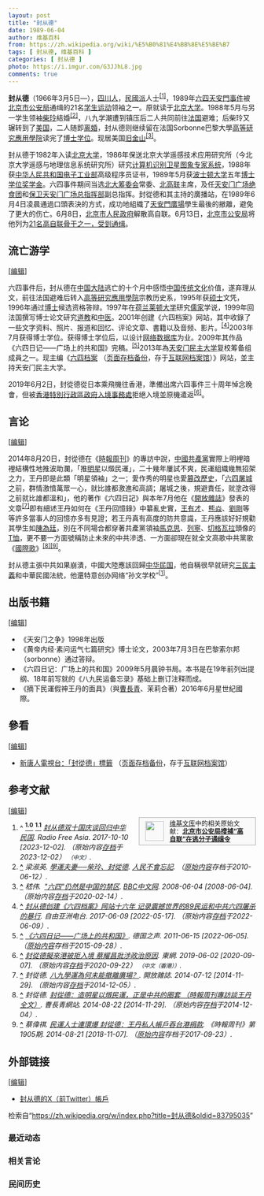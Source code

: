 ```yaml
---
layout: post
title: "封从德"
date: 1989-06-04
author: 维基百科
from: https://zh.wikipedia.org/wiki/%E5%B0%81%E4%BB%8E%E5%BE%B7
tags: [ 封从德, 维基百科 ]
categories: [ 封从德 ]
photo: https://i.imgur.com/G3JJhL8.jpg
comments: true
---
```

<div class="mw-content-ltr mw-parser-output" lang="zh" dir="ltr"><style data-mw-deduplicate="TemplateStyles:r83732972">.mw-parser-output .ambox{border:1px solid #a2a9b1;border-left:10px solid #36c;background-color:#fbfbfb;box-sizing:border-box}.mw-parser-output .ambox+link+.ambox,.mw-parser-output .ambox+link+style+.ambox,.mw-parser-output .ambox+link+link+.ambox,.mw-parser-output .ambox+.mw-empty-elt+link+.ambox,.mw-parser-output .ambox+.mw-empty-elt+link+style+.ambox,.mw-parser-output .ambox+.mw-empty-elt+link+link+.ambox{margin-top:-1px}html body.mediawiki .mw-parser-output .ambox.mbox-small-left{margin:4px 1em 4px 0;overflow:hidden;width:238px;border-collapse:collapse;font-size:88%;line-height:1.25em}.mw-parser-output .ambox-speedy{border-left:10px solid #b32424;background-color:#fee7e6}.mw-parser-output .ambox-delete{border-left:10px solid #b32424}.mw-parser-output .ambox-content{border-left:10px solid #f28500}.mw-parser-output .ambox-style{border-left:10px solid #fc3}.mw-parser-output .ambox-move{border-left:10px solid #9932cc}.mw-parser-output .ambox-protection{border-left:10px solid #a2a9b1}.mw-parser-output .ambox .mbox-text{border:none;padding:0.25em 0.5em;width:100%}.mw-parser-output .ambox .mbox-image{border:none;padding:2px 0 2px 0.5em;text-align:center}.mw-parser-output .ambox .mbox-imageright{border:none;padding:2px 0.5em 2px 0;text-align:center}.mw-parser-output .ambox .mbox-empty-cell{border:none;padding:0;width:1px}.mw-parser-output .ambox .mbox-image-div{width:52px}html.client-js body.skin-minerva .mw-parser-output .mbox-text-span{margin-left:23px!important}@media(min-width:720px){.mw-parser-output .ambox{margin:0 10%}}@media screen{html.skin-theme-clientpref-night .mw-parser-output .ambox{border-left-color:#36c!important}html.skin-theme-clientpref-night .mw-parser-output .ambox-speedy,html.skin-theme-clientpref-night .mw-parser-output .ambox-delete{border-left-color:#b32424!important}html.skin-theme-clientpref-night .mw-parser-output .ambox-speedy{background-color:#300!important}html.skin-theme-clientpref-night .mw-parser-output .ambox-content{border-left-color:#f28500!important}html.skin-theme-clientpref-night .mw-parser-output .ambox-style{border-left-color:#fc3!important}html.skin-theme-clientpref-night .mw-parser-output .ambox-move{border-left-color:#9932cc!important}html.skin-theme-clientpref-night .mw-parser-output .ambox-protection{border-left-color:#a2a9b1!important}}@media screen and (prefers-color-scheme:dark){html.skin-theme-clientpref-os .mw-parser-output .ambox{border-left-color:#36c!important}html.skin-theme-clientpref-os .mw-parser-output .ambox-speedy,html.skin-theme-clientpref-os .mw-parser-output .ambox-delete{border-left-color:#b32424!important}html.skin-theme-clientpref-os .mw-parser-output .ambox-speedy{background-color:#300!important}html.skin-theme-clientpref-os .mw-parser-output .ambox-content{border-left-color:#f28500!important}html.skin-theme-clientpref-os .mw-parser-output .ambox-style{border-left-color:#fc3!important}html.skin-theme-clientpref-os .mw-parser-output .ambox-move{border-left-color:#9932cc!important}html.skin-theme-clientpref-os .mw-parser-output .ambox-protection{border-left-color:#a2a9b1!important}}</style>
<link rel="mw-deduplicated-inline-style" href="mw-data:TemplateStyles:r83732972">
<style data-mw-deduplicate="TemplateStyles:r83732082">.mw-parser-output .infobox-subbox{padding:0;border:none;margin:-3px;width:auto;min-width:100%;font-size:100%;clear:none;float:none;background-color:transparent}.mw-parser-output .infobox-3cols-child{margin:auto}.mw-parser-output .infobox .navbar{font-size:100%}body.skin-minerva .mw-parser-output .infobox-header,body.skin-minerva .mw-parser-output .infobox-subheader,body.skin-minerva .mw-parser-output .infobox-above,body.skin-minerva .mw-parser-output .infobox-title,body.skin-minerva .mw-parser-output .infobox-image,body.skin-minerva .mw-parser-output .infobox-full-data,body.skin-minerva .mw-parser-output .infobox-below{text-align:center}@media screen{html.skin-theme-clientpref-night .mw-parser-output .infobox-full-data:not(.notheme)>div:not(.notheme)[style]{background:#1f1f23!important;color:#f8f9fa}@media screen and (prefers-color-scheme:dark){html.skin-theme-clientpref-os .mw-parser-output .infobox-full-data:not(.notheme) div:not(.notheme){background:#1f1f23!important;color:#f8f9fa}}html.skin-theme-clientpref-night .mw-parser-output .infobox td div:not(.notheme)[style]{background:transparent!important;color:var(--color-base,#202122)}@media screen and (prefers-color-scheme:dark){html.skin-theme-clientpref-os .mw-parser-output .infobox td div:not(.notheme)[style]{background:transparent!important;color:var(--color-base,#202122)}}html.skin-theme-clientpref-night .mw-parser-output .infobox td div.NavHead:not(.notheme)[style]{background:transparent!important}}@media screen and (prefers-color-scheme:dark){html.skin-theme-clientpref-os .mw-parser-output .infobox td div.NavHead:not(.notheme)[style]{background:transparent!important}}@media(min-width:640px){body.skin--responsive .mw-parser-output .infobox-table{display:table!important}body.skin--responsive .mw-parser-output .infobox-table>caption{display:table-caption!important}body.skin--responsive .mw-parser-output .infobox-table>tbody{display:table-row-group}body.skin--responsive .mw-parser-output .infobox-table tr{display:table-row!important}body.skin--responsive .mw-parser-output .infobox-table th,body.skin--responsive .mw-parser-output .infobox-table td{padding-left:inherit;padding-right:inherit}}</style>
<p><b>封从德</b>（1966年3月5日<span class="useeditintro" title="Template:BLP editintro">—</span>），<a href="/wiki/%E5%9B%9B%E5%B7%9D%E4%BA%BA" class="mw-redirect" title="四川人">四川人</a>，<a href="/wiki/%E6%B0%91%E5%9C%8B%E6%B4%BE" class="mw-redirect" title="民國派">民國派</a>人士<sup id="cite_ref-Radio_Free_Asia_2017_x702_1-0" class="reference"><a href="#cite_note-Radio_Free_Asia_2017_x702-1"><span class="cite-bracket">[</span>1<span class="cite-bracket">]</span></a></sup>，1989年<a href="/wiki/%E5%85%AD%E5%9B%9B%E5%A4%A9%E5%AE%89%E9%96%80%E4%BA%8B%E4%BB%B6" class="mw-redirect" title="六四天安門事件">六四天安門事件</a>被<a href="/wiki/%E5%8C%97%E4%BA%AC%E5%B8%82%E5%85%AC%E5%AE%89%E5%B1%80" title="北京市公安局">北京市公安局</a>通缉的21名<a href="/wiki/%E5%AD%B8%E7%94%9F%E9%81%8B%E5%8B%95" title="學生運動">学生运动</a>领袖之一。原就读于<a href="/wiki/%E5%8C%97%E4%BA%AC%E5%A4%A7%E5%AD%A6" title="北京大学">北京大学</a>。1988年5月与另一学生领袖<a href="/wiki/%E6%9F%B4%E7%8E%B2" title="柴玲">柴玲</a>結婚<sup id="cite_ref-2" class="reference"><a href="#cite_note-2"><span class="cite-bracket">[</span>2<span class="cite-bracket">]</span></a></sup>，八九学潮遭到镇压后二人共同前往<a href="/wiki/%E6%B3%95%E5%9B%BD" title="法国">法国</a>避难；后柴玲又辗转到了<a href="/wiki/%E7%BE%8E%E5%9B%BD" title="美国">美国</a>，二人随即<a href="/wiki/%E7%A6%BB%E5%A9%9A" title="离婚">离婚</a>，封从德则继续留在法国Sorbonne巴黎大學<a href="/wiki/%E9%AB%98%E7%AD%89%E7%A0%94%E7%A9%B6%E6%87%89%E7%94%A8%E5%AD%B8%E9%99%A2" title="高等研究應用學院">高等研究應用學院</a>读完了<a href="/wiki/%E5%8D%9A%E5%A3%AB" title="博士">博士</a><a href="/wiki/%E5%AD%A6%E4%BD%8D" title="学位">学位</a>。现居美国<a href="/wiki/%E6%97%A7%E9%87%91%E5%B1%B1" title="旧金山">旧金山</a><sup id="cite_ref-3" class="reference"><a href="#cite_note-3"><span class="cite-bracket">[</span>3<span class="cite-bracket">]</span></a></sup>。
</p>
<meta property="mw:PageProp/toc">
<div class="mw-heading mw-heading2"></div>
<p>封从德于1982年入读<a href="/wiki/%E5%8C%97%E4%BA%AC%E5%A4%A7%E5%AD%A6" title="北京大学">北京大学</a>，1986年保送北京大学遥感技术应用研究所（今北京大学遥感与地理信息系统研究所）研究<a href="/w/index.php?title=%E8%AE%A1%E7%AE%97%E6%9C%BA%E8%AF%86%E5%88%AB&amp;action=edit&amp;redlink=1" class="new" title="计算机识别（页面不存在）">计算机识别</a><a href="/w/index.php?title=%E5%8D%AB%E6%98%9F%E5%9B%BE%E8%B1%A1&amp;action=edit&amp;redlink=1" class="new" title="卫星图象（页面不存在）">卫星图象</a><a href="/wiki/%E4%B8%93%E5%AE%B6%E7%B3%BB%E7%BB%9F" title="专家系统">专家系统</a>，1988年获<a href="/wiki/%E4%B8%AD%E5%8D%8E%E4%BA%BA%E6%B0%91%E5%85%B1%E5%92%8C%E5%9B%BD%E7%94%B5%E5%AD%90%E5%B7%A5%E4%B8%9A%E9%83%A8" title="中华人民共和国电子工业部">中华人民共和国电子工业部</a>高级程序员证书，1989年5月获<a href="/wiki/%E6%B3%A2%E5%A3%AB%E9%A0%93%E5%A4%A7%E5%AD%B8" title="波士頓大學">波士顿大学</a>五年<a href="/wiki/%E5%8D%9A%E5%A3%AB%E5%AD%A6%E4%BD%8D" class="mw-redirect" title="博士学位">博士学位</a><a href="/wiki/%E7%8D%8E%E5%AD%B8%E9%87%91" title="獎學金">奖学金</a>。六四事件期间当选<a href="/w/index.php?title=%E5%8C%97%E4%BA%AC%E5%A4%A7%E5%AD%B8%E5%9C%98%E7%B5%90%E5%AD%B8%E7%94%9F%E6%9C%83%E7%B1%8C%E5%82%99%E5%A7%94%E5%93%A1%E6%9C%83&amp;action=edit&amp;redlink=1" class="new" title="北京大學團結學生會籌備委員會（页面不存在）">北大筹委会</a>常委、<a href="/wiki/%E5%8C%97%E4%BA%AC%E9%AB%98%E6%A0%A1%E5%AD%A6%E7%94%9F%E8%87%AA%E6%B2%BB%E8%81%94%E5%90%88%E4%BC%9A" title="北京高校学生自治联合会">北高联</a>主席，及任<a href="/w/index.php?title=%E5%A4%A9%E5%AE%89%E9%97%A8%E5%B9%BF%E5%9C%BA%E7%BB%9D%E9%A3%9F%E5%9B%A2&amp;action=edit&amp;redlink=1" class="new" title="天安门广场绝食团（页面不存在）">天安门广场绝食团</a>和<a href="/wiki/%E4%BF%9D%E8%A1%9B%E5%A4%A9%E5%AE%89%E9%96%80%E5%BB%A3%E5%A0%B4%E7%B8%BD%E6%8C%87%E6%8F%AE%E9%83%A8" title="保衛天安門廣場總指揮部">保卫天安门广场总指挥部</a>副总指挥。封從德和其主持的廣播站，在1989年6月4日凌晨通過口頭表決的方式，成功地組織了<a href="/wiki/%E5%A4%A9%E5%AE%89%E9%96%80%E5%BB%A3%E5%A0%B4" class="mw-redirect" title="天安門廣場">天安門廣場</a>學生最後的撤離，避免了更大的伤亡。6月8日，<a href="/wiki/%E5%8C%97%E4%BA%AC%E5%B8%82%E4%BA%BA%E6%B0%91%E6%94%BF%E5%BA%9C" title="北京市人民政府">北京市人民政府</a>解散高自联。6月13日，<a href="/wiki/%E5%8C%97%E4%BA%AC%E5%B8%82%E5%85%AC%E5%AE%89%E5%B1%80" title="北京市公安局">北京市公安局</a>将他列为<a href="/wiki/%E5%85%AD%E5%9B%9B%E4%BA%8B%E4%BB%B6%E6%9C%9F%E9%96%93%E7%9A%84%E6%8C%81%E4%B8%8D%E5%90%8C%E6%94%BF%E8%A6%8B%E8%80%85#正式发布" title="六四事件期間的持不同政見者">21名高自联骨干之一，受到通缉</a>。
</p>
<div class="mw-heading mw-heading2"><h2 id="流亡游学"><span id=".E6.B5.81.E4.BA.A1.E6.B8.B8.E5.AD.A6"></span>流亡游学</h2><span class="mw-editsection"><span class="mw-editsection-bracket">[</span><a href="/w/index.php?title=%E5%B0%81%E4%BB%8E%E5%BE%B7&amp;action=edit&amp;section=2" title="编辑章节：流亡游学"><span>编辑</span></a><span class="mw-editsection-bracket">]</span></span></div>
<p>六四事件后，封从德在<a href="/wiki/%E4%B8%AD%E5%9B%BD%E5%A4%A7%E9%99%86" title="中国大陆">中国大陆</a>逃亡的十个月中感悟<a href="/wiki/%E4%B8%AD%E5%9B%BD%E4%BC%A0%E7%BB%9F%E6%96%87%E5%8C%96" class="mw-redirect" title="中国传统文化">中国传统文化</a>价值，遂弃理从文，前往法国避难后转入<a href="/wiki/%E9%AB%98%E7%AD%89%E7%A0%94%E7%A9%B6%E6%87%89%E7%94%A8%E5%AD%B8%E9%99%A2" title="高等研究應用學院">高等研究應用學院</a>宗教历史系，1995年获<a href="/wiki/%E7%A1%95%E5%A3%AB" title="硕士">硕士</a>文凭，1996年通过<a href="/wiki/%E5%8D%9A%E5%A3%AB" title="博士">博士</a>候选资格答辩。1997年在<a href="/wiki/%E8%8D%B7%E5%85%B0" title="荷兰">荷兰</a><a href="/wiki/%E8%8E%B1%E9%A1%BF%E5%A4%A7%E5%AD%A6" class="mw-redirect" title="莱顿大学">莱顿大学</a>研究<a href="/wiki/%E5%84%92%E5%AE%B6" title="儒家">儒家</a>学说，1999年回法国撰写博士论文研究<a href="/wiki/%E9%81%93%E6%95%99" title="道教">道教</a>和<a href="/wiki/%E4%B8%AD%E5%8C%BB" class="mw-redirect" title="中医">中医</a>。2001年创建《六四档案》网站，其中收錄了一些文字资料、照片、报道和回忆、评论文章、書籍以及音频、影片。<sup id="cite_ref-4" class="reference"><a href="#cite_note-4"><span class="cite-bracket">[</span>4<span class="cite-bracket">]</span></a></sup>2003年7月获得博士学位。获得博士学位后，以设计<a href="/w/index.php?title=%E7%BD%91%E7%BB%9C%E6%95%B0%E6%8D%AE%E5%BA%93&amp;action=edit&amp;redlink=1" class="new" title="网络数据库（页面不存在）">网络数据库</a>为业。2009年其作品《六四日记——广场上的共和国》完稿。<sup id="cite_ref-5" class="reference"><a href="#cite_note-5"><span class="cite-bracket">[</span>5<span class="cite-bracket">]</span></a></sup>2013年為<a href="/wiki/%E5%A4%A9%E5%AE%89%E9%97%A8%E6%B0%91%E4%B8%BB%E5%A4%A7%E5%AD%A6" title="天安门民主大学">天安门民主大学</a>复校筹备组成員之一。现主编《<a rel="nofollow" class="external text" href="http://www.64memo.com/">六四档案</a> （<a rel="nofollow" class="external text" href="//web.archive.org/web/20201203221903/http://www.64memo.com/">页面存档备份</a>，存于<a href="/wiki/%E4%BA%92%E8%81%94%E7%BD%91%E6%A1%A3%E6%A1%88%E9%A6%86" title="互联网档案馆">互联网档案馆</a>）》网站，並主持天安门民主大学。
</p><p>2019年6月2日，封從德從日本乘飛機往香港，準備出席六四事件三十周年悼念晚會，但被<a href="/wiki/%E9%A6%99%E6%B8%AF%E7%89%B9%E5%88%A5%E8%A1%8C%E6%94%BF%E5%8D%80%E6%94%BF%E5%BA%9C" title="香港特別行政區政府">香港特別行政區政府</a><a href="/wiki/%E5%85%A5%E5%A2%83%E4%BA%8B%E5%8B%99%E8%99%95" title="入境事務處">入境事務處</a>拒絕入境並原機遣返<sup id="cite_ref-6" class="reference"><a href="#cite_note-6"><span class="cite-bracket">[</span>6<span class="cite-bracket">]</span></a></sup>。
</p>
<div class="mw-heading mw-heading2"><h2 id="言论"><span id=".E8.A8.80.E8.AE.BA"></span>言论</h2><span class="mw-editsection"><span class="mw-editsection-bracket">[</span><a href="/w/index.php?title=%E5%B0%81%E4%BB%8E%E5%BE%B7&amp;action=edit&amp;section=3" title="编辑章节：言论"><span>编辑</span></a><span class="mw-editsection-bracket">]</span></span></div>
<p>2014年8月20日，封從德在《<a href="/wiki/%E6%99%82%E5%A0%B1%E5%91%A8%E5%88%8A" title="時報周刊">時報周刊</a>》的專訪中說，<a href="/wiki/%E4%B8%AD%E5%9C%8B%E5%85%B1%E7%94%A2%E9%BB%A8" class="mw-redirect" title="中國共產黨">中國共產黨</a>實際上明裡暗裡結構性地推波助瀾，「推<a href="/wiki/%E6%94%BF%E6%B2%BB%E6%98%8E%E6%98%9F" class="mw-redirect" title="政治明星">明星</a>以燬民運」，二十幾年屢試不爽，民運組織幾無招架之力，王丹即是此類「明星領袖」之一；愛作秀的明星也愛<a href="/wiki/%E7%AF%A1%E6%94%B9%E6%AD%B7%E5%8F%B2" class="mw-redirect" title="篡改歷史">篡改歷史</a>，「<a href="/wiki/%E5%85%AD%E5%9B%9B%E6%B8%85%E5%9C%BA" title="六四清场">六四屠城</a>之前，群情激憤萬眾一心，就比誰都激進和高調；屠城之後，規避責任，就塗改得之前就比誰都溫和」，他的著作《六四日記》與本年7月他在《<a href="/wiki/%E9%96%8B%E6%94%BE%E9%9B%9C%E8%AA%8C" class="mw-redirect" title="開放雜誌">開放雜誌</a>》發表的文章<sup id="cite_ref-7" class="reference"><a href="#cite_note-7"><span class="cite-bracket">[</span>7<span class="cite-bracket">]</span></a></sup>即有細述王丹如何在《王丹回憶錄》中纂亂史實，<a href="/wiki/%E7%8E%8B%E6%9C%89%E6%89%8D" title="王有才">王有才</a>、<a href="/wiki/%E7%86%8A%E7%84%B1" title="熊焱">熊焱</a>、<a href="/wiki/%E5%8A%89%E5%89%9B_(%E6%B0%91%E9%81%8B%E4%BA%BA%E5%A3%AB)" class="mw-redirect" title="劉剛 (民運人士)">劉剛</a>等等許多當事人的回憶亦多有見證；若王丹真有高度的防共意識，王丹應該好好規勸其學生如<a href="/wiki/%E9%99%B3%E7%82%BA%E5%BB%B7" title="陳為廷">陳為廷</a>，別在不同場合都穿著共產黨領袖<a href="/wiki/%E9%A6%AC%E5%85%8B%E6%80%9D" class="mw-redirect" title="馬克思">馬克思</a>、<a href="/wiki/%E5%88%97%E5%AF%A7" class="mw-redirect" title="列寧">列寧</a>、<a href="/wiki/%E5%88%87%E6%A0%BC%E7%93%A6%E6%8B%89" class="mw-redirect" title="切格瓦拉">切格瓦拉</a>頭像的<a href="/wiki/T%E6%81%A4" title="T恤">T恤</a>，更不要一方面號稱防止未來的中共滲透、一方面卻現在就全文高歌中共黨歌《<a href="/wiki/%E5%9C%8B%E9%9A%9B%E6%AD%8C" class="mw-redirect" title="國際歌">國際歌</a>》<sup id="cite_ref-8" class="reference"><a href="#cite_note-8"><span class="cite-bracket">[</span>8<span class="cite-bracket">]</span></a></sup><sup id="cite_ref-9" class="reference"><a href="#cite_note-9"><span class="cite-bracket">[</span>9<span class="cite-bracket">]</span></a></sup>。
</p><p>封从德主張中共如果崩潰，中國大陸應該回歸<a href="/wiki/%E4%B8%AD%E5%8D%8E%E6%B0%91%E5%9B%BD" class="mw-redirect" title="中华民国">中华民国</a>，他自稱很早就研究<a href="/wiki/%E4%B8%89%E6%B0%91%E4%B8%BB%E7%BE%A9" title="三民主義">三民主義</a>和中華民國法統，他還特意创办网络“孙文学校”<sup id="cite_ref-Radio_Free_Asia_2017_x702_1-1" class="reference"><a href="#cite_note-Radio_Free_Asia_2017_x702-1"><span class="cite-bracket">[</span>1<span class="cite-bracket">]</span></a></sup>。
</p>
<div class="mw-heading mw-heading2"><h2 id="出版书籍"><span id=".E5.87.BA.E7.89.88.E4.B9.A6.E7.B1.8D"></span>出版书籍</h2><span class="mw-editsection"><span class="mw-editsection-bracket">[</span><a href="/w/index.php?title=%E5%B0%81%E4%BB%8E%E5%BE%B7&amp;action=edit&amp;section=4" title="编辑章节：出版书籍"><span>编辑</span></a><span class="mw-editsection-bracket">]</span></span></div>
<ul><li>《天安门之争》1998年出版</li>
<li>《黄帝内经·素问运气七篇研究》博士论文，2003年7月3日在巴黎索尔邦（sorbonne）通过答辩。</li>
<li>《六四日记：广场上的共和国》2009年5月晨钟书局。本书是在19年前列出提纲、18年前写就的《八九民运备忘录》基础上删订注释而成。</li>
<li>《摘下民運假神王丹的面具》（與<a href="/wiki/%E6%9B%B9%E9%95%B7%E9%9D%92" title="曹長青">曹長青</a>、茉莉合著）2016年6月星世紀國際。</li></ul>
<div class="mw-heading mw-heading2"><h2 id="參看"><span id=".E5.8F.83.E7.9C.8B"></span>參看</h2><span class="mw-editsection"><span class="mw-editsection-bracket">[</span><a href="/w/index.php?title=%E5%B0%81%E4%BB%8E%E5%BE%B7&amp;action=edit&amp;section=5" title="编辑章节：參看"><span>编辑</span></a><span class="mw-editsection-bracket">]</span></span></div>
<ul><li><a rel="nofollow" class="external text" href="http://www.ntdtv.com/xtr/gb/articlelistbytag_%E5%B0%81%E4%BB%8E%E5%BE%B7.html">新唐人電視台：「封從德」標籤</a> （<a rel="nofollow" class="external text" href="//web.archive.org/web/20181116203533/http://www.ntdtv.com/xtr/gb/articlelistbytag_%E5%B0%81%E4%BB%8E%E5%BE%B7.html">页面存档备份</a>，存于<a href="/wiki/%E4%BA%92%E8%81%94%E7%BD%91%E6%A1%A3%E6%A1%88%E9%A6%86" title="互联网档案馆">互联网档案馆</a>）</li></ul>
<div class="mw-heading mw-heading2"><h2 id="参考文献"><span id=".E5.8F.82.E8.80.83.E6.96.87.E7.8C.AE"></span>参考文献</h2><span class="mw-editsection"><span class="mw-editsection-bracket">[</span><a href="/w/index.php?title=%E5%B0%81%E4%BB%8E%E5%BE%B7&amp;action=edit&amp;section=6" title="编辑章节：参考文献"><span>编辑</span></a><span class="mw-editsection-bracket">]</span></span></div>
<style data-mw-deduplicate="TemplateStyles:r82655521">.mw-parser-output .side-box{margin:4px 0;box-sizing:border-box;border:1px solid #aaa;font-size:88%;line-height:1.25em;background-color:#f9f9f9;display:flow-root}.mw-parser-output .side-box-abovebelow,.mw-parser-output .side-box-text{padding:0.25em 0.9em}.mw-parser-output .side-box-image{padding:2px 0 2px 0.9em;text-align:center}.mw-parser-output .side-box-imageright{padding:2px 0.9em 2px 0;text-align:center}@media(min-width:500px){.mw-parser-output .side-box-flex{display:flex;align-items:center}.mw-parser-output .side-box-text{flex:1}}@media(min-width:720px){.mw-parser-output .side-box{width:238px}.mw-parser-output .side-box-right{clear:right;float:right;margin-left:1em}.mw-parser-output .side-box-left{margin-right:1em}}</style><div class="side-box side-box-right plainlinks sistersitebox" style="font-size:small;"><style data-mw-deduplicate="TemplateStyles:r82655520">.mw-parser-output .plainlist ol,.mw-parser-output .plainlist ul{line-height:inherit;list-style:none;margin:0;padding:0}.mw-parser-output .plainlist ol li,.mw-parser-output .plainlist ul li{margin-bottom:0}</style>
<div class="side-box-flex">
<div class="side-box-image"><span class="noviewer" typeof="mw:File"><span><img alt="" src="//upload.wikimedia.org/wikipedia/commons/thumb/4/4c/Wikisource-logo.svg/38px-Wikisource-logo.svg.png" decoding="async" width="38" height="40" class="mw-file-element" srcset="//upload.wikimedia.org/wikipedia/commons/thumb/4/4c/Wikisource-logo.svg/57px-Wikisource-logo.svg.png 1.5x, //upload.wikimedia.org/wikipedia/commons/thumb/4/4c/Wikisource-logo.svg/76px-Wikisource-logo.svg.png 2x" data-file-width="410" data-file-height="430"></span></span></div>
<div class="side-box-text plainlist"><a href="/wiki/%E7%BB%B4%E5%9F%BA%E6%96%87%E5%BA%93" title="维基文库">维基文库</a>中的相关原始文献：<b><a href="https://zh.wikisource.org/wiki/%E5%8C%97%E4%BA%AC%E5%B8%82%E5%85%AC%E5%AE%89%E5%B1%80%E6%90%9C%E6%8D%95%E2%80%9C%E9%AB%98%E8%87%AA%E8%81%94%E2%80%9D%E5%9C%A8%E9%80%83%E5%88%86%E5%AD%90%E9%80%9A%E7%BC%89%E4%BB%A4" class="extiw" title="s:北京市公安局搜捕“高自联”在逃分子通缉令">北京市公安局搜捕“高自联”在逃分子通缉令</a></b></div></div>
</div>
<div class="reflist" style="list-style-type: decimal;">
<ol class="references">
<li id="cite_note-Radio_Free_Asia_2017_x702-1"><span class="mw-cite-backlink">^ <a href="#cite_ref-Radio_Free_Asia_2017_x702_1-0"><sup><b>1.0</b></sup></a> <a href="#cite_ref-Radio_Free_Asia_2017_x702_1-1"><sup><b>1.1</b></sup></a></span> <span class="reference-text"><cite class="citation web"><a rel="nofollow" class="external text" href="https://www.rfa.org/mandarin/yataibaodao/gangtai/ck-10102017101037.html">封从德双十国庆谈回归中华民国</a>. Radio Free Asia. 2017-10-10 <span class="reference-accessdate"> [<span class="nowrap">2023-12-02</span>]</span>. （原始内容<a rel="nofollow" class="external text" href="https://web.archive.org/web/20231202150852/https://www.rfa.org/mandarin/yataibaodao/gangtai/ck-10102017101037.html">存档</a>于2023-12-02） <span style="font-family: sans-serif; cursor: default; color:var(--color-subtle, #54595d); font-size: 0.8em; bottom: 0.1em; font-weight: bold;" title="连接到中文网页">（中文）</span>.</cite><span title="ctx_ver=Z39.88-2004&amp;rfr_id=info%3Asid%2Fzh.wikipedia.org%3A%E5%B0%81%E4%BB%8E%E5%BE%B7&amp;rft.atitle=%E5%B0%81%E4%BB%8E%E5%BE%B7%E5%8F%8C%E5%8D%81%E5%9B%BD%E5%BA%86%E8%B0%88%E5%9B%9E%E5%BD%92%E4%B8%AD%E5%8D%8E%E6%B0%91%E5%9B%BD&amp;rft.date=2017-10-10&amp;rft.genre=unknown&amp;rft.jtitle=Radio+Free+Asia&amp;rft_id=https%3A%2F%2Fwww.rfa.org%2Fmandarin%2Fyataibaodao%2Fgangtai%2Fck-10102017101037.html&amp;rft_val_fmt=info%3Aofi%2Ffmt%3Akev%3Amtx%3Ajournal" class="Z3988"><span style="display:none;">&nbsp;</span></span></span>
</li>
<li id="cite_note-2"><span class="mw-cite-backlink"><b><a href="#cite_ref-2">^</a></b></span> <span class="reference-text"><cite class="citation web">梁淑英. <a rel="nofollow" class="external text" href="https://web.archive.org/web/20100612120905/http://1989report.hkja.org.hk/site/portal/Site.aspx?id=A27-96">學運夫妻──柴玲、封從德</a>. <a href="/wiki/%E4%BA%BA%E6%B0%91%E4%B8%8D%E6%9C%83%E5%BF%98%E8%A8%98" title="人民不會忘記">人民不會忘記</a>. （<a rel="nofollow" class="external text" href="http://1989report.hkja.org.hk/site/portal/Site.aspx?id=A27-96">原始内容</a>存档于2010-06-12）.</cite><span title="ctx_ver=Z39.88-2004&amp;rfr_id=info%3Asid%2Fzh.wikipedia.org%3A%E5%B0%81%E4%BB%8E%E5%BE%B7&amp;rft.atitle=%E5%AD%B8%E9%81%8B%E5%A4%AB%E5%A6%BB%E2%94%80%E2%94%80%E6%9F%B4%E7%8E%B2%E3%80%81%E5%B0%81%E5%BE%9E%E5%BE%B7&amp;rft.au=%E6%A2%81%E6%B7%91%E8%8B%B1&amp;rft.genre=unknown&amp;rft.jtitle=%E4%BA%BA%E6%B0%91%E4%B8%8D%E6%9C%83%E5%BF%98%E8%A8%98&amp;rft_id=http%3A%2F%2F1989report.hkja.org.hk%2Fsite%2Fportal%2FSite.aspx%3Fid%3DA27-96&amp;rft_val_fmt=info%3Aofi%2Ffmt%3Akev%3Amtx%3Ajournal" class="Z3988"><span style="display:none;">&nbsp;</span></span></span>
</li>
<li id="cite_note-3"><span class="mw-cite-backlink"><b><a href="#cite_ref-3">^</a></b></span> <span class="reference-text"><cite class="citation news">嵇伟. <a rel="nofollow" class="external text" href="http://news.bbc.co.uk/chinese/simp/hi/newsid_7430000/newsid_7436300/7436346.stm"><span style="padding-left:0.2em;">"</span>六四"仍然是中国的禁区</a>. <a href="/wiki/BBC%E4%B8%AD%E6%96%87%E7%B6%B2" class="mw-redirect" title="BBC中文網">BBC中文网</a>. 2008-06-04 <span class="reference-accessdate"> [<span class="nowrap">2008-06-04</span>]</span>. （原始内容<a rel="nofollow" class="external text" href="https://web.archive.org/web/20200214192140/http://news.bbc.co.uk/chinese/simp/hi/newsid_7430000/newsid_7436300/7436346.stm">存档</a>于2020-02-14）.</cite><span title="ctx_ver=Z39.88-2004&amp;rfr_id=info%3Asid%2Fzh.wikipedia.org%3A%E5%B0%81%E4%BB%8E%E5%BE%B7&amp;rft.atitle=%22%E5%85%AD%E5%9B%9B%22%E4%BB%8D%E7%84%B6%E6%98%AF%E4%B8%AD%E5%9B%BD%E7%9A%84%E7%A6%81%E5%8C%BA&amp;rft.au=%E5%B5%87%E4%BC%9F&amp;rft.date=2008-06-04&amp;rft.genre=article&amp;rft_id=http%3A%2F%2Fnews.bbc.co.uk%2Fchinese%2Fsimp%2Fhi%2Fnewsid_7430000%2Fnewsid_7436300%2F7436346.stm&amp;rft_val_fmt=info%3Aofi%2Ffmt%3Akev%3Amtx%3Ajournal" class="Z3988"><span style="display:none;">&nbsp;</span></span></span>
</li>
<li id="cite_note-4"><span class="mw-cite-backlink"><b><a href="#cite_ref-4">^</a></b></span> <span class="reference-text"><cite class="citation news"><a rel="nofollow" class="external text" href="https://www.rfa.org/mandarin/yataibaodao/renquanfazhi/ck-06092017102459.html">封从德创建《六四档案》网站十六年 记录震撼世界的89民运和中共六四屠杀的暴行</a>. 自由亚洲电台. 2017-06-09 <span class="reference-accessdate"> [<span class="nowrap">2022-05-17</span>]</span>. （原始内容<a rel="nofollow" class="external text" href="https://web.archive.org/web/20220609220708/https://www.rfa.org/mandarin/yataibaodao/renquanfazhi/ck-06092017102459.html">存档</a>于2022-06-09）.</cite><span title="ctx_ver=Z39.88-2004&amp;rfr_id=info%3Asid%2Fzh.wikipedia.org%3A%E5%B0%81%E4%BB%8E%E5%BE%B7&amp;rft.atitle=%E5%B0%81%E4%BB%8E%E5%BE%B7%E5%88%9B%E5%BB%BA%E3%80%8A%E5%85%AD%E5%9B%9B%E6%A1%A3%E6%A1%88%E3%80%8B%E7%BD%91%E7%AB%99%E5%8D%81%E5%85%AD%E5%B9%B4+%E8%AE%B0%E5%BD%95%E9%9C%87%E6%92%BC%E4%B8%96%E7%95%8C%E7%9A%8489%E6%B0%91%E8%BF%90%E5%92%8C%E4%B8%AD%E5%85%B1%E5%85%AD%E5%9B%9B%E5%B1%A0%E6%9D%80%E7%9A%84%E6%9A%B4%E8%A1%8C&amp;rft.date=2017-06-09&amp;rft.genre=article&amp;rft.jtitle=%E8%87%AA%E7%94%B1%E4%BA%9A%E6%B4%B2%E7%94%B5%E5%8F%B0&amp;rft_id=https%3A%2F%2Fwww.rfa.org%2Fmandarin%2Fyataibaodao%2Frenquanfazhi%2Fck-06092017102459.html&amp;rft_val_fmt=info%3Aofi%2Ffmt%3Akev%3Amtx%3Ajournal" class="Z3988"><span style="display:none;">&nbsp;</span></span></span>
</li>
<li id="cite_note-5"><span class="mw-cite-backlink"><b><a href="#cite_ref-5">^</a></b></span> <span class="reference-text"><cite class="citation news"><a rel="nofollow" class="external text" href="https://web.archive.org/web/20150928042511/https://www.dw.com/zh/%E5%85%AD%E5%9B%9B%E6%97%A5%E8%AE%B0%E5%B9%BF%E5%9C%BA%E4%B8%8A%E7%9A%84%E5%85%B1%E5%92%8C%E5%9B%BD/a-15044488">《六四日记——广场上的共和国》</a>. 德国之声. 2011-06-15 <span class="reference-accessdate"> [<span class="nowrap">2022-06-05</span>]</span>. （<a rel="nofollow" class="external text" href="https://www.dw.com/zh/六四日记广场上的共和国/a-15044488">原始内容</a>存档于2015-09-28）.</cite><span title="ctx_ver=Z39.88-2004&amp;rfr_id=info%3Asid%2Fzh.wikipedia.org%3A%E5%B0%81%E4%BB%8E%E5%BE%B7&amp;rft.atitle=%E3%80%8A%E5%85%AD%E5%9B%9B%E6%97%A5%E8%AE%B0%E2%80%94%E2%80%94%E5%B9%BF%E5%9C%BA%E4%B8%8A%E7%9A%84%E5%85%B1%E5%92%8C%E5%9B%BD%E3%80%8B&amp;rft.date=2011-06-15&amp;rft.genre=article&amp;rft.jtitle=%E5%BE%B7%E5%9B%BD%E4%B9%8B%E5%A3%B0&amp;rft_id=https%3A%2F%2Fwww.dw.com%2Fzh%2F%E5%85%AD%E5%9B%9B%E6%97%A5%E8%AE%B0%E5%B9%BF%E5%9C%BA%E4%B8%8A%E7%9A%84%E5%85%B1%E5%92%8C%E5%9B%BD%2Fa-15044488&amp;rft_val_fmt=info%3Aofi%2Ffmt%3Akev%3Amtx%3Ajournal" class="Z3988"><span style="display:none;">&nbsp;</span></span></span>
</li>
<li id="cite_note-6"><span class="mw-cite-backlink"><b><a href="#cite_ref-6">^</a></b></span> <span class="reference-text"><cite class="citation web"><a rel="nofollow" class="external text" href="https://hk.on.cc/hk/bkn/cnt/news/20190602/bkn-20190602171120807-0602_00822_001.html">封從德擬來港被拒入境 蔡耀昌批涉政治原因</a>. 東網. 2019-06-02 <span class="reference-accessdate"> [<span class="nowrap">2020-09-07</span>]</span>. （原始内容<a rel="nofollow" class="external text" href="https://web.archive.org/web/20200922221519/http://hk.on.cc/hk/bkn/cnt/news/20190602/bkn-20190602171120807-0602_00822_001.html">存档</a>于2020-09-22） <span style="font-family: sans-serif; cursor: default; color:var(--color-subtle, #54595d); font-size: 0.8em; bottom: 0.1em; font-weight: bold;" title="连接到中文（香港）网页">（中文（香港））</span>.</cite><span title="ctx_ver=Z39.88-2004&amp;rfr_id=info%3Asid%2Fzh.wikipedia.org%3A%E5%B0%81%E4%BB%8E%E5%BE%B7&amp;rft.atitle=%E5%B0%81%E5%BE%9E%E5%BE%B7%E6%93%AC%E4%BE%86%E6%B8%AF%E8%A2%AB%E6%8B%92%E5%85%A5%E5%A2%83+%E8%94%A1%E8%80%80%E6%98%8C%E6%89%B9%E6%B6%89%E6%94%BF%E6%B2%BB%E5%8E%9F%E5%9B%A0&amp;rft.date=2019-06-02&amp;rft.genre=unknown&amp;rft.jtitle=%E6%9D%B1%E7%B6%B2&amp;rft_id=https%3A%2F%2Fhk.on.cc%2Fhk%2Fbkn%2Fcnt%2Fnews%2F20190602%2Fbkn-20190602171120807-0602_00822_001.html&amp;rft_val_fmt=info%3Aofi%2Ffmt%3Akev%3Amtx%3Ajournal" class="Z3988"><span style="display:none;">&nbsp;</span></span></span>
</li>
<li id="cite_note-7"><span class="mw-cite-backlink"><b><a href="#cite_ref-7">^</a></b></span> <span class="reference-text"><cite class="citation news">封從德. <a rel="nofollow" class="external text" href="http://www.open.com.hk/content.php?id=1909#.VHmh68m6g40">八九學運為何未能撤離廣場？</a>. 開放雜誌. 2014-07-12 <span class="reference-accessdate"> [<span class="nowrap">2014-11-29</span>]</span>. （原始内容<a rel="nofollow" class="external text" href="https://web.archive.org/web/20141205195050/http://www.open.com.hk/content.php?id=1909#.VHmh68m6g40">存档</a>于2014-12-05）.</cite><span title="ctx_ver=Z39.88-2004&amp;rfr_id=info%3Asid%2Fzh.wikipedia.org%3A%E5%B0%81%E4%BB%8E%E5%BE%B7&amp;rft.atitle=%E5%85%AB%E4%B9%9D%E5%AD%B8%E9%81%8B%E7%82%BA%E4%BD%95%E6%9C%AA%E8%83%BD%E6%92%A4%E9%9B%A2%E5%BB%A3%E5%A0%B4%EF%BC%9F&amp;rft.au=%E5%B0%81%E5%BE%9E%E5%BE%B7&amp;rft.date=2014-07-12&amp;rft.genre=article&amp;rft_id=http%3A%2F%2Fwww.open.com.hk%2Fcontent.php%3Fid%3D1909%23.VHmh68m6g40&amp;rft_val_fmt=info%3Aofi%2Ffmt%3Akev%3Amtx%3Ajournal" class="Z3988"><span style="display:none;">&nbsp;</span></span></span>
</li>
<li id="cite_note-8"><span class="mw-cite-backlink"><b><a href="#cite_ref-8">^</a></b></span> <span class="reference-text"><cite class="citation news">封從德. <a rel="nofollow" class="external text" href="http://caochangqing.com/big5/newsdisp.php?News_ID=3417">封從德：造明星以燬民運，正是中共的圈套 （時報周刊專訪談王丹全文）</a>. 曹長青網站. 2014-08-22 <span class="reference-accessdate"> [<span class="nowrap">2014-11-29</span>]</span>. （原始内容<a rel="nofollow" class="external text" href="https://web.archive.org/web/20141204175728/http://caochangqing.com/big5/newsdisp.php?News_ID=3417">存档</a>于2014-12-04）.</cite><span title="ctx_ver=Z39.88-2004&amp;rfr_id=info%3Asid%2Fzh.wikipedia.org%3A%E5%B0%81%E4%BB%8E%E5%BE%B7&amp;rft.atitle=%E5%B0%81%E5%BE%9E%E5%BE%B7%EF%BC%9A%E9%80%A0%E6%98%8E%E6%98%9F%E4%BB%A5%E7%87%AC%E6%B0%91%E9%81%8B%EF%BC%8C%E6%AD%A3%E6%98%AF%E4%B8%AD%E5%85%B1%E7%9A%84%E5%9C%88%E5%A5%97+%EF%BC%88%E6%99%82%E5%A0%B1%E5%91%A8%E5%88%8A%E5%B0%88%E8%A8%AA%E8%AB%87%E7%8E%8B%E4%B8%B9%E5%85%A8%E6%96%87%EF%BC%89&amp;rft.au=%E5%B0%81%E5%BE%9E%E5%BE%B7&amp;rft.date=2014-08-22&amp;rft.genre=article&amp;rft_id=http%3A%2F%2Fcaochangqing.com%2Fbig5%2Fnewsdisp.php%3FNews_ID%3D3417&amp;rft_val_fmt=info%3Aofi%2Ffmt%3Akev%3Amtx%3Ajournal" class="Z3988"><span style="display:none;">&nbsp;</span></span></span>
</li>
<li id="cite_note-9"><span class="mw-cite-backlink"><b><a href="#cite_ref-9">^</a></b></span> <span class="reference-text"><cite class="citation news">蔡偉祺. <a rel="nofollow" class="external text" href="https://web.archive.org/web/20170923173034/http://www.taiwanenews.com/doc/20140822102">民運人士連環爆 封從德：王丹私人帳戶吞台港捐款</a>. 《時報周刊》第1905期. 2014-08-21 <span class="reference-accessdate"> [<span class="nowrap">2018-11-07</span>]</span>. （<a rel="nofollow" class="external text" href="https://www.taiwanenews.com/doc/20140822102">原始内容</a>存档于2017-09-23）.</cite><span title="ctx_ver=Z39.88-2004&amp;rfr_id=info%3Asid%2Fzh.wikipedia.org%3A%E5%B0%81%E4%BB%8E%E5%BE%B7&amp;rft.atitle=%E6%B0%91%E9%81%8B%E4%BA%BA%E5%A3%AB%E9%80%A3%E7%92%B0%E7%88%86+%E5%B0%81%E5%BE%9E%E5%BE%B7%EF%BC%9A%E7%8E%8B%E4%B8%B9%E7%A7%81%E4%BA%BA%E5%B8%B3%E6%88%B6%E5%90%9E%E5%8F%B0%E6%B8%AF%E6%8D%90%E6%AC%BE&amp;rft.au=%E8%94%A1%E5%81%89%E7%A5%BA&amp;rft.date=2014-08-21&amp;rft.genre=article&amp;rft_id=https%3A%2F%2Fwww.taiwanenews.com%2Fdoc%2F20140822102&amp;rft_val_fmt=info%3Aofi%2Ffmt%3Akev%3Amtx%3Ajournal" class="Z3988"><span style="display:none;">&nbsp;</span></span></span>
</li>
</ol></div>
<div class="mw-heading mw-heading2"><h2 id="外部链接"><span id=".E5.A4.96.E9.83.A8.E9.93.BE.E6.8E.A5"></span>外部链接</h2><span class="mw-editsection"><span class="mw-editsection-bracket">[</span><a href="/w/index.php?title=%E5%B0%81%E4%BB%8E%E5%BE%B7&amp;action=edit&amp;section=7" title="编辑章节：外部链接"><span>编辑</span></a><span class="mw-editsection-bracket">]</span></span></div>
<ul><li><a rel="nofollow" class="external text" href="https://twitter.com/FengCongde">封从德的X（前Twitter）帳戶</a></li></ul>

<!-- 
NewPP limit report
Parsed by mw‐web.codfw.main‐84559cf59‐5sfb5
Cached time: 20240911134736
Cache expiry: 2592000
Reduced expiry: false
Complications: [show‐toc]
CPU time usage: 0.561 seconds
Real time usage: 0.752 seconds
Preprocessor visited node count: 4389/1000000
Post‐expand include size: 140534/2097152 bytes
Template argument size: 5521/2097152 bytes
Highest expansion depth: 22/100
Expensive parser function count: 15/500
Unstrip recursion depth: 0/20
Unstrip post‐expand size: 27051/5000000 bytes
Lua time usage: 0.231/10.000 seconds
Lua memory usage: 5000193/52428800 bytes
Number of Wikibase entities loaded: 1/400
-->
<!--
Transclusion expansion time report (%,ms,calls,template)
100.00%  599.689      1 -total
 34.83%  208.864      1 Template:Infobox_person
 23.08%  138.405      1 Template:Infobox_person/core
 22.25%  133.434      1 Template:Infobox
 21.33%  127.902      1 Template:六四事件
 20.88%  125.224      1 Template:NavboxV2
 16.61%   99.600      1 Template:Reflist
 13.36%   80.139      2 Template:Ambox
 13.29%   79.692      1 Template:Globalize
 11.13%   66.767      1 Template:Wikidata_image
-->

<!-- Saved in parser cache with key zhwiki:pcache:idhash:33243-0!canonical!zh and timestamp 20240911134736 and revision id 83795035. Rendering was triggered because: page-view
 -->
</div><!--esi <esi:include src="/esitest-fa8a495983347898/content" /> --><noscript><img src="https://login.wikimedia.org/wiki/Special:CentralAutoLogin/start?type=1x1" alt="" width="1" height="1" style="border: none; position: absolute;"></noscript>
<div class="printfooter" data-nosnippet="">检索自“<a dir="ltr" href="https://zh.wikipedia.org/w/index.php?title=封从德&amp;oldid=83795035">https://zh.wikipedia.org/w/index.php?title=封从德&amp;oldid=83795035</a>”</div><div id="recent-news"><h3>最近动态</h3><ul></ul></div><div id="open-opinion"><h3>相关言论</h3><ul></ul></div><div id="mjls-record"><h3>民间历史</h3><ul></ul></div>